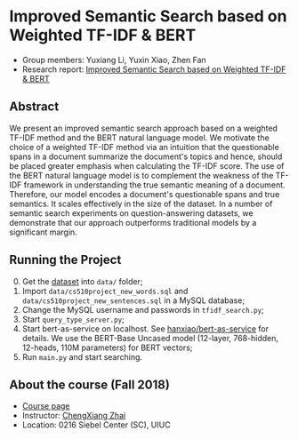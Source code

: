 # Improved Semantic Search based on Weighted TF-IDF & BERT

- Group members: Yuxiang Li, Yuxin Xiao, Zhen Fan
- Research report: [Improved Semantic Search based on Weighted TF-IDF & BERT](report/final_report.pdf)

## Abstract
We present an improved semantic search approach based on a weighted TF-IDF method and the BERT natural language model. We motivate the choice of a weighted TF-IDF method via an intuition that the questionable spans in a document summarize the document's topics and hence, should be placed greater emphasis when calculating the TF-IDF score. The use of the BERT natural language model is to complement the weakness of the TF-IDF framework in understanding the true semantic meaning of a document. Therefore, our model encodes a document's questionable spans and true semantics. It scales effectively in the size of the dataset. In a number of semantic search experiments on question-answering datasets, we demonstrate that our approach outperforms traditional models by a significant margin.

## Running the Project
0. Get the [dataset](https://drive.google.com/drive/folders/18BvtoDEc_bm2qa11K6930FbqAYwUqoYp?usp=sharing) into `data/` folder;
1. Import `data/cs510project_new_words.sql` and `data/cs510project_new_sentences.sql` in a MySQL database;
2. Change the MySQL username and passwords in `tfidf_search.py`;
3. Start `query_type_server.py`;
4. Start bert-as-service on localhost. See [hanxiao/bert-as-service](https://github.com/hanxiao/bert-as-service) for details. We use the BERT-Base Uncased model (12-layer, 768-hidden, 12-heads, 110M parameters) for BERT vectors;
5. Run `main.py` and start searching.

## About the course (Fall 2018)
- [Course page](http://times.cs.uiuc.edu/course/510f18/)
- Instructor: [ChengXiang Zhai](http://czhai.cs.illinois.edu/)
- Location: 0216 Siebel Center (SC), UIUC
